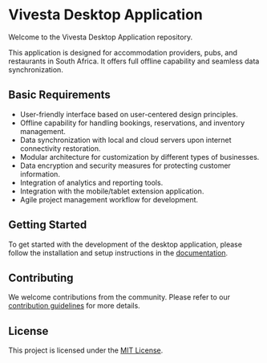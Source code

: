 # Vivesta Desktop Application

Welcome to the Vivesta Desktop Application repository.

This application is designed for accommodation providers, pubs, and restaurants in South Africa. It offers full offline capability and seamless data synchronization.

## Basic Requirements
- User-friendly interface based on user-centered design principles.
- Offline capability for handling bookings, reservations, and inventory management.
- Data synchronization with local and cloud servers upon internet connectivity restoration.
- Modular architecture for customization by different types of businesses.
- Data encryption and security measures for protecting customer information.
- Integration of analytics and reporting tools.
- Integration with the mobile/tablet extension application.
- Agile project management workflow for development.

## Getting Started
To get started with the development of the desktop application, please follow the installation and setup instructions in the [documentation](link-to-documentation).

## Contributing
We welcome contributions from the community. Please refer to our [contribution guidelines](link-to-contribution-guidelines) for more details.

## License
This project is licensed under the [MIT License](link-to-license).
